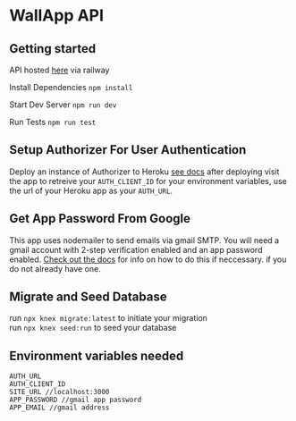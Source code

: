 # WallApp API

## Getting started

API hosted [here](https://wallapp-api-production.up.railway.app/) via railway

Install Dependencies `npm install`

Start Dev Server `npm run dev`

Run Tests `npm run test`

## Setup Authorizer For User Authentication

Deploy an instance of Authorizer to Heroku [see docs](https://docs.authorizer.dev/deployment/heroku#create-instance) after deploying visit the app to retreive your `AUTH_CLIENT_ID` for your environment variables, use the url of your Heroku app as your `AUTH_URL`.

## Get App Password From Google

This app uses nodemailer to send emails via gmail SMTP. You will need a gmail account with 2-step verification enabled and an app password enabled. [Check out the docs](https://support.google.com/accounts/answer/185833?hl=en) for info on how to do this if neccessary.
if you do not already have one.

## Migrate and Seed Database

run `npx knex migrate:latest` to initiate your migration <br>
run `npx knex seed:run` to seed your database

## Environment variables needed

```
AUTH_URL
AUTH_CLIENT_ID
SITE_URL //localhost:3000
APP_PASSWORD //gmail app password
APP_EMAIL //gmail address
```
